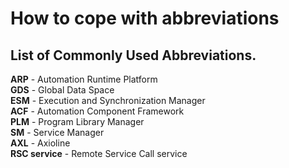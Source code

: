 # How to cope with abbreviations #


## List of Commonly Used Abbreviations. ##

**ARP** - Automation Runtime Platform  
**GDS** - Global Data Space  
**ESM** - Execution and Synchronization Manager  
**ACF** - Automation Component Framework  
**PLM** - Program Library Manager  
**SM** - Service Manager  
**AXL** - Axioline  
**RSC service** - Remote Service Call service  

